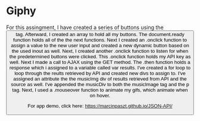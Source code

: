 # Giphy
For this assingment, I have created a series of buttons using the <button> tag. Afterward, I created an array to hold all my buttons.
The document.ready function holds all of the the next functions. Next I created an .onclick function to assign a value to the new user input
and created a new dynamic button based on the used inout as well. Next, I created another .onclick function to listen for when the predetermined
buttons were clicked. This .onclick function holds my API key as well. Next I made a call to AJAX using the GET method. The .then function
holds a response which i assigned to a variable called var results. I've created a for loop to loop through the reults retrieved by API and
created new divs to assign to. I've assigned an attribute the the musicImg div of results retrieved from API and the source as well. 
I've appended the musicDiv to both the musicImage tag and the p tag. Next, I used a .mouseover function to animate my gifs, which animate when on hover.


For app demo, click here:  https://marcinpaszt.github.io/JSON-API/

